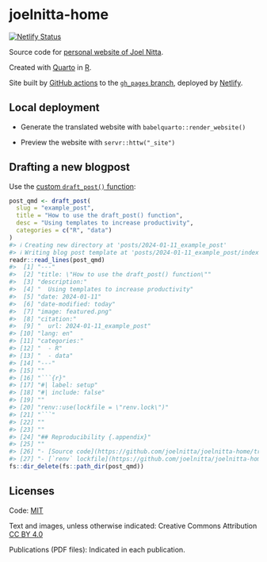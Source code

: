
<!-- README.md is generated from README.Rmd. Please edit that file and render with rmarkdown::render("README.Rmd")-->

# joelnitta-home

[![Netlify
Status](https://api.netlify.com/api/v1/badges/4dec3009-d025-4fdf-b25e-76e98b2f34e1/deploy-status)](https://app.netlify.com/sites/laughing-cray-e2c0db/deploys)

Source code for [personal website of Joel
Nitta](https://www.joelnitta.com).

Created with [Quarto](https://quarto.org/) in
[R](https://www.r-project.org/).

Site built by [GitHub actions](.github/workflows/build_site.yml) to the
[`gh_pages`
branch](https://github.com/joelnitta/joelnitta-home/tree/gh-pages),
deployed by [Netlify](https://www.netlify.com/).

## Local deployment

- Generate the translated website with `babelquarto::render_website()`

- Preview the website with `servr::httw("_site")`

## Drafting a new blogpost

Use the [custom `draft_post()` function](R/functions.R):

``` r
post_qmd <- draft_post(
  slug = "example_post",
  title = "How to use the draft_post() function",
  desc = "Using templates to increase productivity",
  categories = c("R", "data")
)
#> ℹ Creating new directory at 'posts/2024-01-11_example_post'
#> ℹ Writing blog post template at 'posts/2024-01-11_example_post/index.qmd'
readr::read_lines(post_qmd)
#>  [1] "---"                                                                                                               
#>  [2] "title: \"How to use the draft_post() function\""                                                                   
#>  [3] "description:"                                                                                                      
#>  [4] "  Using templates to increase productivity"                                                                        
#>  [5] "date: 2024-01-11"                                                                                                  
#>  [6] "date-modified: today"                                                                                              
#>  [7] "image: featured.png"                                                                                               
#>  [8] "citation:"                                                                                                         
#>  [9] "  url: 2024-01-11_example_post"                                                                                    
#> [10] "lang: en"                                                                                                          
#> [11] "categories:"                                                                                                       
#> [12] "  - R"                                                                                                             
#> [13] "  - data"                                                                                                          
#> [14] "---"                                                                                                               
#> [15] ""                                                                                                                  
#> [16] "```{r}"                                                                                                            
#> [17] "#| label: setup"                                                                                                   
#> [18] "#| include: false"                                                                                                 
#> [19] ""                                                                                                                  
#> [20] "renv::use(lockfile = \"renv.lock\")"                                                                               
#> [21] "```"                                                                                                               
#> [22] ""                                                                                                                  
#> [23] ""                                                                                                                  
#> [24] "## Reproducibility {.appendix}"                                                                                    
#> [25] ""                                                                                                                  
#> [26] "- [Source code](https://github.com/joelnitta/joelnitta-home/tree/main/posts/2024-01-11_example_post/index.qmd)"    
#> [27] "- [`renv` lockfile](https://github.com/joelnitta/joelnitta-home/tree/main/posts/2024-01-11_example_post/renv.lock)"
fs::dir_delete(fs::path_dir(post_qmd))
```

## Licenses

Code: [MIT](LICENSE)

Text and images, unless otherwise indicated: Creative Commons
Attribution [CC BY
4.0](https://creativecommons.org/licenses/by/4.0/legalcode)

Publications (PDF files): Indicated in each publication.

